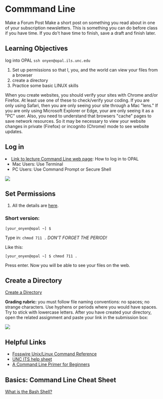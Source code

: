 # Commmand Line

Make a Forum Post
Make a short post on something you read about in one of your subscription newsletters. This is something you can do before class if you have time. If you do't have time to finish, save a draft and finish later.

## Learning Objectives

log into OPAL ```ssh onyen@opal.ils.unc.edu```
1. Set up permissions so that I, you, and the world can view your files from a browser
3. create a directory
4. Practice some basic LINUX skills


When you create websites, you should verify your sites with Chrome and/or Firefox. At least use one of these to check/verify your coding. If you are only using Safari, then you are only seeing your site through a Mac "lens." If you are only using Microsoft Explorer or Edge, your are only seeing it as a "PC" user. Also, you need to understand that browsers "cache" pages to save network resources. So it may be necessary to view your website changes in private (Firefox) or incognito (Chrome) mode to see website updates.

## Log in


<li><a href="https://ils.unc.edu/courses/2020_fall/inls161_001/02a.03.command-line.html">Link to lecture Command Line web page</a>: How to log in to OPAL

<ul>
<li>Mac Users: Use Terminal</li>
<li>PC Users: Use Command Prompt or Secure Shell </li>
</ul></li>


<img src="../terminal-password-prompt.png">

<h2 id="toc_3">Set Permissions</h2>

<ol>
<li>All the details are <a href="https://ils.unc.edu/courses/2020_fall/inls161_001/02b.01.command-line.html">here</a>.</li>
</ol>

<h3 id="toc_4">Short version:</h3>

<div><pre><code class="language-none">[your_onyen@opal ~] $
</code></pre></div>

<p>Type in: <code>chmod 711 .</code> <em>DON&#39;T FORGET THE PERIOD!</em></p>

<p>Like this:</p>

<div><pre><code class="language-none">[your_onyen@opal ~] $ chmod 711 .
</code></pre></div>

<p>Press enter. Now you will be able to see your files on the web.</p>

<h2 id="toc_5">Create a Directory</h2>

<a href="https://ils.unc.edu/courses/2020_spring/inls161_001/02b.02.new-directory.html">Create a Directory</a>

<p><strong>Grading rubric:</strong> you must follow file naming conventions: no spaces; no strange characters. Use hyphens or periods where you would have spaces. Try to stick with lowercase letters. After you have created your directory, open the related assignment and paste your link in the submission box:</p>

<img src="../example-submission.png">


<h2 id="toc_6">Helpful Links</h2>

<ul>
<li><a href="https://sakai.unc.edu/access/content/group/e9c746ef-ac76-46de-a710-efc21a0547af/materials/01/fwunixref.pdf">Fosswire Unix/Linux Command Reference</a></li>
<li><a href="https://sakai.unc.edu/access/content/group/e9c746ef-ac76-46de-a710-efc21a0547af/materials/01/unix-unc-help-unc.pdf">UNC ITS help sheet</a></li>
<li><a href="https://lifehacker.com/a-command-line-primer-for-beginners-5633909">A Command Line Primer for Beginners</a></li>
</ul>

<h2 id="toc_7">Basics: Command Line Cheat Sheet</h2>

<p><a href="https://en.wikipedia.org/wiki/Bash_(Unix_shell)">What is the Bash Shell?</a></p>
